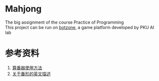 # Mahjong
The big assignment of the course Practice of Programming   
This project can be run on [botzone](https://botzone.org.cn/game/Chinese-Standard-Mahjong), a game platform developed by PKU AI lab

# 参考资料
1. [算番器使用方法](https://github.com/ailab-pku/Chinese-Standard-Mahjong/tree/master/fan-calculator-usage/Mahjong-GB-CPP)  
2. [关于番形的英文描述](https://github.com/ailab-pku/Chinese-Standard-Mahjong/blob/master/mahjong-rules/A%20GUIDE%20TO%20MAHJONG%20Rules.pdf)
